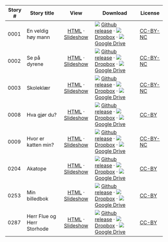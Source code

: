Story #  | Story title | View | Download | License
-------- | -----------  |:-------:| ---------------- | -------
0001 | En veldig høy mann | [HTML](https://global-asp.github.io/stories/no/0001_en-veldig-høy-mann.html) · <a href="https://global-asp.github.io/stories/no/0001_en-veldig-høy-mann_slides.html" target="_blank">Slideshow</a> | ![](https://cloud.githubusercontent.com/assets/9295750/9483128/0e089e5e-4b51-11e5-98ca-6da5cef156a7.png) [Github release](https://github.com/global-asp/global-asp/releases/download/v1.0/no.zip) · ![](https://avatars0.githubusercontent.com/u/559357?v=3&s=24) [Dropbox](https://www.dropbox.com/s/ona8gaetcci9m5f/no.zip) · ![](https://cloud.githubusercontent.com/assets/9295750/9473522/1d6fdde4-4b10-11e5-98f5-aa6c6b04a08e.png) [Google Drive](https://drive.google.com/file/d/0B59ZADK9EsbsVmtZTlhSZlhpQkU/view?usp=sharing) | [CC-BY-NC](http://creativecommons.org/licenses/by-nc/3.0/)
0002 | Se på dyrene | [HTML](https://global-asp.github.io/stories/no/0002_se-på-dyrene.html) · <a href="https://global-asp.github.io/stories/no/0002_se-på-dyrene_slides.html" target="_blank">Slideshow</a> | ![](https://cloud.githubusercontent.com/assets/9295750/9483128/0e089e5e-4b51-11e5-98ca-6da5cef156a7.png) [Github release](https://github.com/global-asp/global-asp/releases/download/v1.0/no.zip) · ![](https://avatars0.githubusercontent.com/u/559357?v=3&s=24) [Dropbox](https://www.dropbox.com/s/ona8gaetcci9m5f/no.zip) · ![](https://cloud.githubusercontent.com/assets/9295750/9473522/1d6fdde4-4b10-11e5-98f5-aa6c6b04a08e.png) [Google Drive](https://drive.google.com/file/d/0B59ZADK9EsbsVmtZTlhSZlhpQkU/view?usp=sharing) | [CC-BY-NC](http://creativecommons.org/licenses/by-nc/3.0/)
0003 | Skoleklær | [HTML](https://global-asp.github.io/stories/no/0003_skoleklær.html) · <a href="https://global-asp.github.io/stories/no/0003_skoleklær_slides.html" target="_blank">Slideshow</a> | ![](https://cloud.githubusercontent.com/assets/9295750/9483128/0e089e5e-4b51-11e5-98ca-6da5cef156a7.png) [Github release](https://github.com/global-asp/global-asp/releases/download/v1.0/no.zip) · ![](https://avatars0.githubusercontent.com/u/559357?v=3&s=24) [Dropbox](https://www.dropbox.com/s/ona8gaetcci9m5f/no.zip) · ![](https://cloud.githubusercontent.com/assets/9295750/9473522/1d6fdde4-4b10-11e5-98f5-aa6c6b04a08e.png) [Google Drive](https://drive.google.com/file/d/0B59ZADK9EsbsVmtZTlhSZlhpQkU/view?usp=sharing) | [CC-BY-NC](http://creativecommons.org/licenses/by-nc/3.0/)
0008 | Hva gjør du? | [HTML](https://global-asp.github.io/stories/no/0008_hva-gjør-du.html) · <a href="https://global-asp.github.io/stories/no/0008_hva-gjør-du_slides.html" target="_blank">Slideshow</a> | ![](https://cloud.githubusercontent.com/assets/9295750/9483128/0e089e5e-4b51-11e5-98ca-6da5cef156a7.png) [Github release](https://github.com/global-asp/global-asp/releases/download/v1.0/no.zip) · ![](https://avatars0.githubusercontent.com/u/559357?v=3&s=24) [Dropbox](https://www.dropbox.com/s/ona8gaetcci9m5f/no.zip) · ![](https://cloud.githubusercontent.com/assets/9295750/9473522/1d6fdde4-4b10-11e5-98f5-aa6c6b04a08e.png) [Google Drive](https://drive.google.com/file/d/0B59ZADK9EsbsVmtZTlhSZlhpQkU/view?usp=sharing) | [CC-BY](https://creativecommons.org/licenses/by/3.0/)
0009 | Hvor er katten min? | [HTML](https://global-asp.github.io/stories/no/0009_hvor-er-katten-min.html) · <a href="https://global-asp.github.io/stories/no/0009_hvor-er-katten-min_slides.html" target="_blank">Slideshow</a> | ![](https://cloud.githubusercontent.com/assets/9295750/9483128/0e089e5e-4b51-11e5-98ca-6da5cef156a7.png) [Github release](https://github.com/global-asp/global-asp/releases/download/v1.0/no.zip) · ![](https://avatars0.githubusercontent.com/u/559357?v=3&s=24) [Dropbox](https://www.dropbox.com/s/ona8gaetcci9m5f/no.zip) · ![](https://cloud.githubusercontent.com/assets/9295750/9473522/1d6fdde4-4b10-11e5-98f5-aa6c6b04a08e.png) [Google Drive](https://drive.google.com/file/d/0B59ZADK9EsbsVmtZTlhSZlhpQkU/view?usp=sharing) | [CC-BY-NC](http://creativecommons.org/licenses/by-nc/3.0/)
0204 | Akatope | [HTML](https://global-asp.github.io/stories/no/0204_akatope.html) · <a href="https://global-asp.github.io/stories/no/0204_akatope_slides.html" target="_blank">Slideshow</a> | ![](https://cloud.githubusercontent.com/assets/9295750/9483128/0e089e5e-4b51-11e5-98ca-6da5cef156a7.png) [Github release](https://github.com/global-asp/global-asp/releases/download/v1.0/no.zip) · ![](https://avatars0.githubusercontent.com/u/559357?v=3&s=24) [Dropbox](https://www.dropbox.com/s/ona8gaetcci9m5f/no.zip) · ![](https://cloud.githubusercontent.com/assets/9295750/9473522/1d6fdde4-4b10-11e5-98f5-aa6c6b04a08e.png) [Google Drive](https://drive.google.com/file/d/0B59ZADK9EsbsVmtZTlhSZlhpQkU/view?usp=sharing) | [CC-BY](https://creativecommons.org/licenses/by/3.0/)
0253 | Min billedbok | [HTML](https://global-asp.github.io/stories/no/0253_min_billedbok.html) · <a href="https://global-asp.github.io/stories/no/0253_min_billedbok_slides.html" target="_blank">Slideshow</a> | ![](https://cloud.githubusercontent.com/assets/9295750/9483128/0e089e5e-4b51-11e5-98ca-6da5cef156a7.png) [Github release](https://github.com/global-asp/global-asp/releases/download/v1.0/no.zip) · ![](https://avatars0.githubusercontent.com/u/559357?v=3&s=24) [Dropbox](https://www.dropbox.com/s/ona8gaetcci9m5f/no.zip) · ![](https://cloud.githubusercontent.com/assets/9295750/9473522/1d6fdde4-4b10-11e5-98f5-aa6c6b04a08e.png) [Google Drive](https://drive.google.com/file/d/0B59ZADK9EsbsVmtZTlhSZlhpQkU/view?usp=sharing) | [CC-BY](https://creativecommons.org/licenses/by/3.0/)
0287 | Herr Flue og Herr Storhode | [HTML](https://global-asp.github.io/stories/no/0287_herr-flue-og-herr-storhode.html) · <a href="https://global-asp.github.io/stories/no/0287_herr-flue-og-herr-storhode_slides.html" target="_blank">Slideshow</a> | ![](https://cloud.githubusercontent.com/assets/9295750/9483128/0e089e5e-4b51-11e5-98ca-6da5cef156a7.png) [Github release](https://github.com/global-asp/global-asp/releases/download/v1.0/no.zip) · ![](https://avatars0.githubusercontent.com/u/559357?v=3&s=24) [Dropbox](https://www.dropbox.com/s/ona8gaetcci9m5f/no.zip) · ![](https://cloud.githubusercontent.com/assets/9295750/9473522/1d6fdde4-4b10-11e5-98f5-aa6c6b04a08e.png) [Google Drive](https://drive.google.com/file/d/0B59ZADK9EsbsVmtZTlhSZlhpQkU/view?usp=sharing) | [CC-BY](https://creativecommons.org/licenses/by/3.0/)
